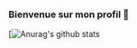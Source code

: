 ### Bienvenue sur mon profil 👋

[![Anurag's github stats](https://github-readme-stats.vercel.app/api?username=IceroDev&count_private=true?show_icons=true?theme=radical)
